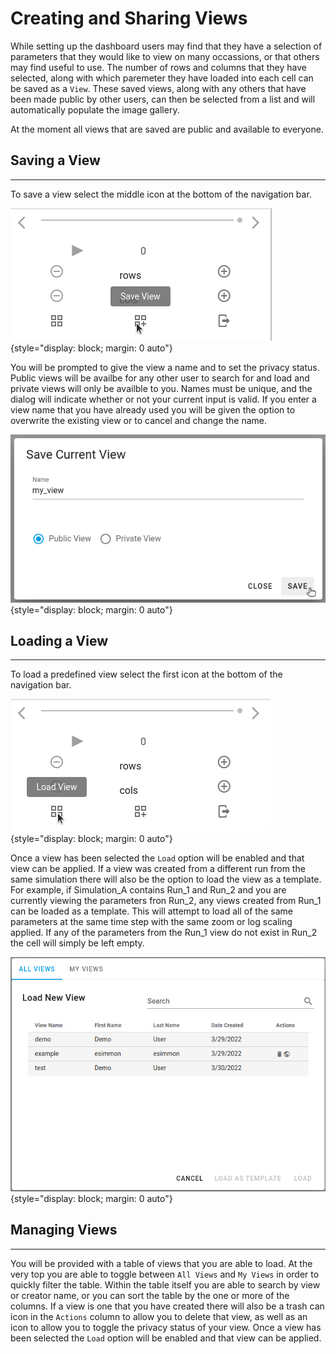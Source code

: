 # Creating and Sharing Views

While setting up the dashboard users may find that they have a selection of parameters that they would like to view on many occassions, or that others may find useful to use. The number of rows and columns that they have selected, along with which paremeter they have loaded into each cell can be saved as a `View`. These saved views, along with any others that have been made public by other users, can then be selected from a list and will automatically populate the image gallery.

At the moment all views that are saved are public and available to everyone.

## Saving a View
----------------

To save a view select the middle icon at the bottom of the navigation bar.

![Save Icon](img/save_icon.png){style="display: block; margin: 0 auto"}

You will be prompted to give the view a name and to set the privacy status. Public views will be availbe for any other user to search for and load and private views will only be availble to you. Names must be unique, and the dialog will indicate whether or not your current input is valid. If you enter a view name that you have already used you will be given the option to overwrite the existing view or to cancel and change the name.

![Save Dialog](img/save_view.png){style="display: block; margin: 0 auto"}


## Loading a View
-----------------

To load a predefined view select the first icon at the bottom of the navigation bar.

![Load Icon](img/load_icon.png){style="display: block; margin: 0 auto"}

Once a view has been selected the `Load` option will be enabled and that view can be applied. If a view was created from a different run from the same simulation there will also be the option to load the view as a template. For example, if Simulation_A contains Run_1 and Run_2 and you are currently viewing the parameters fron Run_2, any views created from Run_1 can be loaded as a template. This will attempt to load all of the same parameters at the same time step with the same zoom or log scaling applied. If any of the parameters from the Run_1 view do not exist in Run_2 the cell will simply be left empty.

![Load Dialog](img/load_view_dialog.png){style="display: block; margin: 0 auto"}


## Managing Views
-----------------

You will be provided with a table of views that you are able to load. At the very top you are able to toggle between `All Views` and `My Views` in order to quickly filter the table. Within the table itself you are able to search by view or creator name, or you can sort the table by the one or more of the columns. If a view is one that you have created there will also be a trash can icon in the `Actions` column to allow you to delete that view, as well as an icon to allow you to toggle the privacy status of your view. Once a view has been selected the `Load` option will be enabled and that view can be applied.
